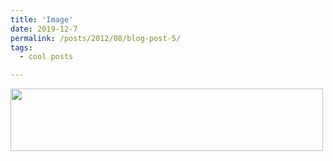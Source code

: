```yaml
---
title: 'Image'
date: 2019-12-7
permalink: /posts/2012/08/blog-post-5/
tags:
  - cool posts

---
```


<img src ="matt-stack.github.io/images/Screen.jpg" width="500" height="100">
